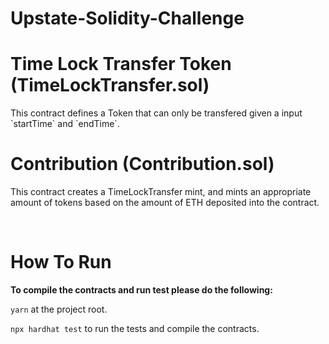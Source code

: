 # Upstate-Solidity-Challenge


<h1>Time Lock Transfer Token (TimeLockTransfer.sol) </h1>
This contract defines a Token that can only be transfered given a input `startTime` and `endTime`.
<br>
<h1> Contribution (Contribution.sol) </h1>
  <p>This contract creates a TimeLockTransfer mint, and mints an appropriate amount of tokens based on the amount of ETH deposited into the contract.</p>
<br> 

<h1> How To Run </h1>
<b> To compile the contracts and run test please do the following: <br></b>

 `yarn` at the project root.

 `npx hardhat test` to run the tests and compile the contracts.

